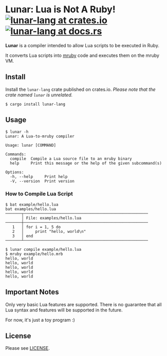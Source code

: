 # Lunar: Lua is Not A Ruby! [![lunar-lang at crates.io](https://img.shields.io/crates/v/lunar-lang.svg)](https://crates.io/crates/lunar-lang) [![lunar-lang at docs.rs](https://docs.rs/lunar-lang/badge.svg)](https://docs.rs/lunar-lang)


**Lunar** is a compiler intended to allow Lua scripts to be executed in Ruby.

It converts Lua scripts into [mruby](https://mruby.org/) code and executes them on the mruby VM.

## Install

Install the `lunar-lang` crate published on crates.io. _Please note that the crate named `lunar` is unrelated._

```console
$ cargo install lunar-lang
```

## Usage

```console
$ lunar -h
Lunar: A Lua-to-mruby compiler

Usage: lunar [COMMAND]

Commands:
  compile  Compile a Lua source file to an mruby binary
  help     Print this message or the help of the given subcommand(s)

Options:
  -h, --help     Print help
  -V, --version  Print version
```

### How to Compile Lua Script

```console
$ bat example/hello.lua
bat examples/hello.lua
───────┬──────────────────────────────────────────────────────
       │ File: examples/hello.lua
───────┼──────────────────────────────────────────────────────
   1   │ for i = 1, 5 do
   2   │     print "hello, world\n"
   3   │ end
───────┴──────────────────────────────────────────────────────

$ lunar compile example/hello.lua
$ mruby example/hello.mrb
hello, world
hello, world
hello, world
hello, world
hello, world
```

## Important Notes

Only very basic Lua features are supported. There is no guarantee that all Lua syntax and features will be supported in the future.

For now, it's just a toy program :)

## License

Please see [LICENSE](./LICENSE).